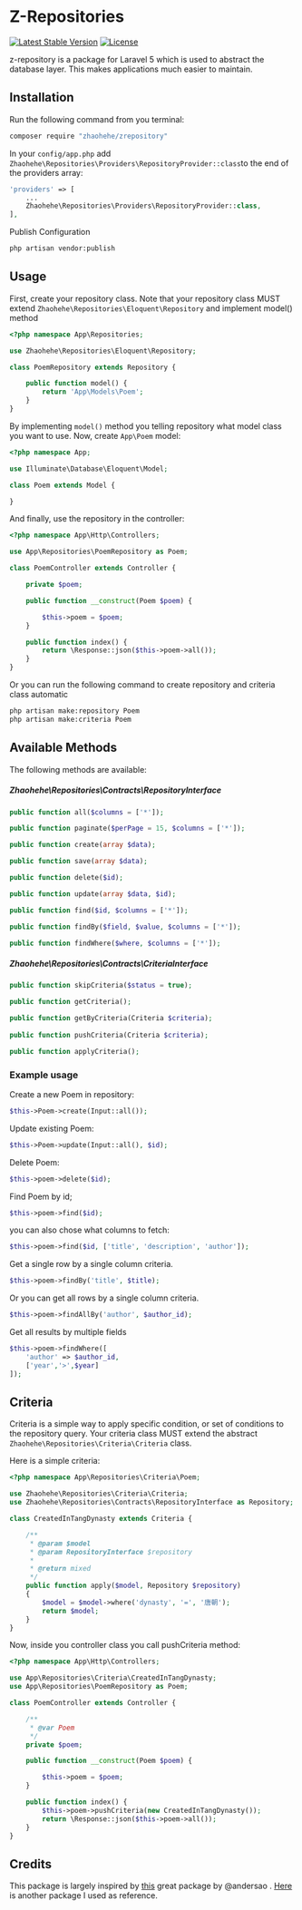 # Z-Repositories

[![Latest Stable Version](https://poser.pugx.org/zhaohehe/zrepository/v/stable)](https://packagist.org/packages/zhaohehe/zrepository)
[![License](https://poser.pugx.org/zhaohehe/zrepository/license)](https://packagist.org/packages/zhaohehe/zrepository)

z-repository is a package for Laravel 5 which is used to abstract the database layer. This makes applications much easier to maintain.

## Installation

Run the following command from you terminal:


 ```bash
 composer require "zhaohehe/zrepository"
 ```

In your ```config/app.php``` add  ```Zhaohehe\Repositories\Providers\RepositoryProvider::class```to the end of the providers array:

```php
'providers' => [
    ...
    Zhaohehe\Repositories\Providers\RepositoryProvider::class,
],
```

Publish Configuration
```bash
php artisan vendor:publish
```


## Usage

First, create your repository class. Note that your repository class MUST extend ```Zhaohehe\Repositories\Eloquent\Repository``` and implement model() method

```php
<?php namespace App\Repositories;

use Zhaohehe\Repositories\Eloquent\Repository;

class PoemRepository extends Repository {

    public function model() {
        return 'App\Models\Poem';
    }
}
```

By implementing ```model()``` method you telling repository what model class you want to use. Now, create ```App\Poem``` model:

```php
<?php namespace App;

use Illuminate\Database\Eloquent\Model;

class Poem extends Model {

}
```

And finally, use the repository in the controller:

```php
<?php namespace App\Http\Controllers;

use App\Repositories\PoemRepository as Poem;

class PoemController extends Controller {

    private $poem;

    public function __construct(Poem $poem) {

        $this->poem = $poem;
    }

    public function index() {
        return \Response::json($this->poem->all());
    }
}
```
Or you can run the following command to create repository and criteria class automatic
```bash
php artisan make:repository Poem 
php artisan make:criteria Poem
```

## Available Methods

The following methods are available:

##### Zhaohehe\Repositories\Contracts\RepositoryInterface

```php
public function all($columns = ['*']);

public function paginate($perPage = 15, $columns = ['*']);

public function create(array $data);

public function save(array $data);

public function delete($id);

public function update(array $data, $id);

public function find($id, $columns = ['*']);

public function findBy($field, $value, $columns = ['*']);

public function findWhere($where, $columns = ['*']);
```

##### Zhaohehe\Repositories\Contracts\CriteriaInterface

```php
public function skipCriteria($status = true);

public function getCriteria();

public function getByCriteria(Criteria $criteria);
    
public function pushCriteria(Criteria $criteria);

public function applyCriteria();
```

### Example usage


Create a new Poem in repository:

```php
$this->Poem->create(Input::all());
```

Update existing Poem:

```php
$this->Poem->update(Input::all(), $id);
```

Delete Poem:

```php
$this->poem->delete($id);
```

Find Poem by id;

```php
$this->poem->find($id);
```

you can also chose what columns to fetch:

```php
$this->poem->find($id, ['title', 'description', 'author']);
```

Get a single row by a single column criteria.

```php
$this->poem->findBy('title', $title);
```

Or you can get all rows by a single column criteria.
```php
$this->poem->findAllBy('author', $author_id);
```

Get all results by multiple fields

```php
$this->poem->findWhere([
    'author' => $author_id,
    ['year','>',$year]
]);
```

## Criteria

Criteria is a simple way to apply specific condition, or set of conditions to the repository query. Your criteria class MUST extend the abstract ```Zhaohehe\Repositories\Criteria\Criteria``` class.

Here is a simple criteria:

```php
<?php namespace App\Repositories\Criteria\Poem;

use Zhaohehe\Repositories\Criteria\Criteria;
use Zhaohehe\Repositories\Contracts\RepositoryInterface as Repository;

class CreatedInTangDynasty extends Criteria {

    /**
     * @param $model
     * @param RepositoryInterface $repository
     * 
     * @return mixed
     */
    public function apply($model, Repository $repository)
    {
        $model = $model->where('dynasty', '=', '唐朝');
        return $model;
    }
}
```

Now, inside you controller class you call pushCriteria method:

```php
<?php namespace App\Http\Controllers;

use App\Repositories\Criteria\CreatedInTangDynasty;
use App\Repositories\PoemRepository as Poem;

class PoemController extends Controller {

    /**
     * @var Poem
     */
    private $poem;

    public function __construct(Poem $poem) {

        $this->poem = $poem;
    }

    public function index() {
        $this->poem->pushCriteria(new CreatedInTangDynasty());
        return \Response::json($this->poem->all());
    }
}
```


## Credits

This package is largely inspired by [this](https://github.com/prettus/l5-repository) great package by @andersao . [Here](https://github.com/bosnadev/repository/) is another package I used as reference.